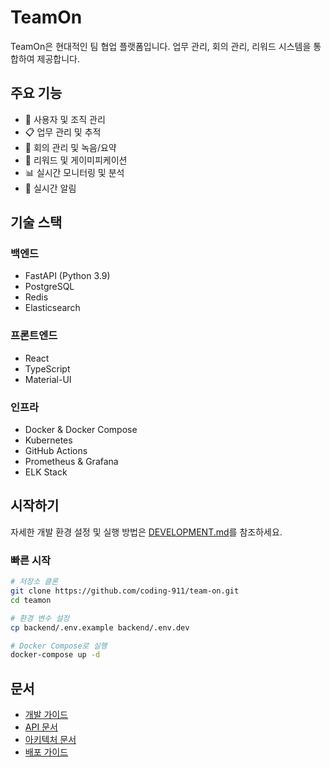 # TeamOn

TeamOn은 현대적인 팀 협업 플랫폼입니다. 업무 관리, 회의 관리, 리워드 시스템을 통합하여 제공합니다.

## 주요 기능

- 👥 사용자 및 조직 관리
- 📋 업무 관리 및 추적
- 🎯 회의 관리 및 녹음/요약
- 🌟 리워드 및 게이미피케이션
- 📊 실시간 모니터링 및 분석
- 🔔 실시간 알림

## 기술 스택

### 백엔드
- FastAPI (Python 3.9)
- PostgreSQL
- Redis
- Elasticsearch

### 프론트엔드
- React
- TypeScript
- Material-UI

### 인프라
- Docker & Docker Compose
- Kubernetes
- GitHub Actions
- Prometheus & Grafana
- ELK Stack

## 시작하기

자세한 개발 환경 설정 및 실행 방법은 [DEVELOPMENT.md](DEVELOPMENT.md)를 참조하세요.

### 빠른 시작
```bash
# 저장소 클론
git clone https://github.com/coding-911/team-on.git
cd teamon

# 환경 변수 설정
cp backend/.env.example backend/.env.dev

# Docker Compose로 실행
docker-compose up -d
```

## 문서

- [개발 가이드](DEVELOPMENT.md)
- [API 문서](http://localhost:7000/docs)
- [아키텍처 문서](docs/ARCHITECTURE.md)
- [배포 가이드](docs/DEPLOYMENT.md)


